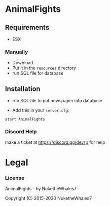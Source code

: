 # AnimalFights

## Requirements
- ESX

### Manually
- Download
- Put it in the `resources` directory
- run SQL file for database

## Installation
- run SQL file to put newspaper into database

- Add this in your `server.cfg`:
```
start AnimalFights
```

### Discord Help

make a ticket at https://discord.gg/devrp for help

# Legal
### License
AnimalFights - by NuketheWhales7

Copyright (C) 2015-2020 NuketheWhales7
